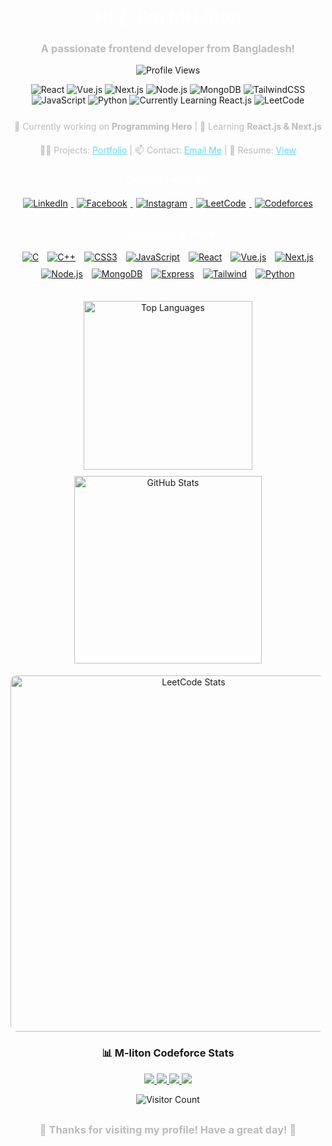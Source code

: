 <h1 align="center" style="color:white;">Hi 👋, I'm MH.liton</h1>
<h3 align="center" style="color:#bbb;">A passionate frontend developer from Bangladesh!</h3>

<p align="center">
  <img src="https://komarev.com/ghpvc/?username=mh-liton-360&label=Profile%20views&color=0e75b6&style=flat-square" alt="Profile Views" />
</p>

<!-- Dark Mode Animated Badges -->
<p align="center" style="margin-bottom: 25px;">
  <img src="https://img.shields.io/badge/Frontend-React-blue?style=for-the-badge&logo=react&logoColor=white" alt="React" />
  <img src="https://img.shields.io/badge/Frontend-Vue.js-brightgreen?style=for-the-badge&logo=vue.js&logoColor=white" alt="Vue.js" />
  <img src="https://img.shields.io/badge/Frontend-Next.js-black?style=for-the-badge&logo=next.js&logoColor=white" alt="Next.js" />
  <img src="https://img.shields.io/badge/Backend-Node.js-green?style=for-the-badge&logo=node.js&logoColor=white" alt="Node.js" />
  <img src="https://img.shields.io/badge/Database-MongoDB-yellow?style=for-the-badge&logo=mongodb&logoColor=white" alt="MongoDB" />
  <img src="https://img.shields.io/badge/Styling-TailwindCSS-blue?style=for-the-badge&logo=tailwind-css&logoColor=white" alt="TailwindCSS" />
  <img src="https://img.shields.io/badge/Language-JavaScript-yellow?style=for-the-badge&logo=javascript&logoColor=black" alt="JavaScript" />
  <img src="https://img.shields.io/badge/Language-Python-blue?style=for-the-badge&logo=python&logoColor=white" alt="Python" />
  <img src="https://img.shields.io/badge/Currently_Learning-React_js-red?style=for-the-badge&logo=react&logoColor=white" alt="Currently Learning React.js" />
  <img src="https://img.shields.io/badge/LeetCode-FFA116?style=for-the-badge&logo=leetcode&logoColor=white" alt="LeetCode" />
</p>

<p align="center" style="color:#bbb; margin-bottom:20px;">
  🔭 Currently working on <strong>Programming Hero</strong> | 🌱 Learning <strong>React.js & Next.js</strong>
</p>

<p align="center" style="color:#bbb; margin-bottom:20px;">
  👨‍💻 Projects: <a href="https://liton-portfolio-resume.netlify.app/" style="color:#61dafb;">Portfolio</a> | 📫 Contact: <a href="mailto:liton72524nk@gmail.com" style="color:#61dafb;">Email Me</a> | 📄 Resume: <a href="https://drive.google.com/file/d/1QtB_laewMu40NHhxi3Lo_OnbHLdB5yPW/view?usp=sharing" style="color:#61dafb;">View</a>
</p>

<h3 align="center" style="color:white; margin-bottom:10px;">Connect with me</h3>
<p align="center" style="margin-bottom:25px;">
  <a href="https://www.linkedin.com/in/mh-liton-36t/" target="_blank">
    <img src="https://img.shields.io/badge/LinkedIn-0077B5?style=for-the-badge&logo=linkedin&logoColor=white" alt="LinkedIn" style="margin:5px;" />
  </a>
  <a href="https://www.facebook.com/mh.liton.360" target="_blank">
    <img src="https://img.shields.io/badge/Facebook-1877F2?style=for-the-badge&logo=facebook&logoColor=white" alt="Facebook" style="margin:5px;" />
  </a>
  <a href="https://www.instagram.com/mh.liton.360/" target="_blank">
    <img src="https://img.shields.io/badge/Instagram-E4405F?style=for-the-badge&logo=instagram&logoColor=white" alt="Instagram" style="margin:5px;" />
  </a>
  <a href="https://leetcode.com/u/Mahdi-H-liton/" target="_blank">
    <img src="https://img.shields.io/badge/LeetCode-FFA116?style=for-the-badge&logo=leetcode&logoColor=white" alt="LeetCode" style="margin:5px;" />
  </a>
  <a href="https://codeforces.com/profile/M-liton" target="_blank">
    <img src="https://img.shields.io/badge/Codeforces-1F8ACB?style=for-the-badge&logo=codeforces&logoColor=white" alt="Codeforces" style="margin:5px;" />
  </a>
</p>

<h3 align="center" style="color:white; margin-bottom:10px;">Languages & Tools</h3>
<p align="center" style="margin-bottom:25px;">
  <a href="https://www.cprogramming.com/" target="_blank"><img src="https://img.shields.io/badge/C-00599C?style=for-the-badge&logo=c&logoColor=white" alt="C" style="margin:5px;" /></a>
  <a href="https://www.w3schools.com/cpp/" target="_blank"><img src="https://img.shields.io/badge/C++-00599C?style=for-the-badge&logo=c%2B%2B&logoColor=white" alt="C++" style="margin:5px;" /></a>
  <a href="https://www.w3schools.com/css/" target="_blank"><img src="https://img.shields.io/badge/CSS3-1572B6?style=for-the-badge&logo=css3&logoColor=white" alt="CSS3" style="margin:5px;" /></a>
  <a href="https://developer.mozilla.org/en-US/docs/Web/JavaScript" target="_blank"><img src="https://img.shields.io/badge/JavaScript-F7DF1E?style=for-the-badge&logo=javascript&logoColor=black" alt="JavaScript" style="margin:5px;" /></a>
  <a href="https://reactjs.org/" target="_blank"><img src="https://img.shields.io/badge/React-61DAFB?style=for-the-badge&logo=react&logoColor=black" alt="React" style="margin:5px;" /></a>
  <a href="https://vuejs.org/" target="_blank"><img src="https://img.shields.io/badge/Vue.js-4FC08D?style=for-the-badge&logo=vue.js&logoColor=white" alt="Vue.js" style="margin:5px;" /></a>
  <a href="https://nextjs.org/" target="_blank"><img src="https://img.shields.io/badge/Next.js-black?style=for-the-badge&logo=next.js&logoColor=white" alt="Next.js" style="margin:5px;" /></a>
  <a href="https://nodejs.org" target="_blank"><img src="https://img.shields.io/badge/Node.js-339933?style=for-the-badge&logo=node.js&logoColor=white" alt="Node.js" style="margin:5px;" /></a>
  <a href="https://www.mongodb.com/" target="_blank"><img src="https://img.shields.io/badge/MongoDB-47A248?style=for-the-badge&logo=mongodb&logoColor=white" alt="MongoDB" style="margin:5px;" /></a>
  <a href="https://expressjs.com" target="_blank"><img src="https://img.shields.io/badge/Express-000000?style=for-the-badge&logo=express&logoColor=white" alt="Express" style="margin:5px;" /></a>
  <a href="https://tailwindcss.com/" target="_blank"><img src="https://img.shields.io/badge/TailwindCSS-06B6D4?style=for-the-badge&logo=tailwind-css&logoColor=white" alt="Tailwind" style="margin:5px;" /></a>
  <a href="https://www.python.org" target="_blank"><img src="https://img.shields.io/badge/Python-3776AB?style=for-the-badge&logo=python&logoColor=white" alt="Python" style="margin:5px;" /></a>
</p>

<!-- GitHub & LeetCode Stats Single Row -->
<p align="center">
  <img src="https://github-readme-stats.vercel.app/api/top-langs?username=mh-liton-360&show_icons=true&layout=compact&theme=dark" alt="Top Languages" width="270" style="margin:5px;" />
  <img src="https://github-readme-stats.vercel.app/api?username=mh-liton-360&show_icons=true&theme=dark" alt="GitHub Stats" width="300" style="margin:5px;" />
</p>
<!-- LeetCode Stats - Second Row -->
<p align="center" style="margin-top: 10px;">
  <a href="https://leetcode.com/u/Mahdi-H-liton/" target="_blank">
    <img src="https://leetcard.jacoblin.cool/Mahdi-H-liton?theme=dark&font=baloo&ext=heatmap" 
         alt="LeetCode Stats" 
         width="570" 
         style="border-radius: 10px;" />
  </a>
</p>

<!-- Codeforces Stats - Final Version -->
<h3 align="center">📊 M-liton Codeforce Stats</h3>
<p align="center">
  <a href="https://codeforces.com/profile/M-liton" target="_blank">
    <img src="https://img.shields.io/badge/dynamic/json?style=for-the-badge&label=Rating&query=$.result[0].rating&url=https://codeforces.com/api/user.info?handles=M-liton&logo=codeforces&logoColor=white&color=0f4c81" />
    <img src="https://img.shields.io/badge/dynamic/json?style=for-the-badge&label=Max%20Rating&query=$.result[0].maxRating&url=https://codeforces.com/api/user.info?handles=M-liton&logo=codeforces&logoColor=white&color=ff8c00" />
    <img src="https://img.shields.io/badge/dynamic/json?style=for-the-badge&label=Rank&query=$.result[0].rank&url=https://codeforces.com/api/user.info?handles=M-liton&logo=codeforces&logoColor=white&color=228b22" />
    <img src="https://img.shields.io/badge/dynamic/json?style=for-the-badge&label=Contribution&query=$.result[0].contribution&url=https://codeforces.com/api/user.info?handles=M-liton&logo=codeforces&logoColor=white&color=9932cc" />
  </a>
</p>

<p align="center">
  <img src="https://komarev.com/ghpvc/?username=mh-liton-360&style=flat-square&color=blue" alt="Visitor Count" />
</p>

<!-- Footer -->
<h3 align="center" style="color:#bbb; margin-top:30px;">
  💖 Thanks for visiting my profile! Have a great day! 🚀
</h3>
